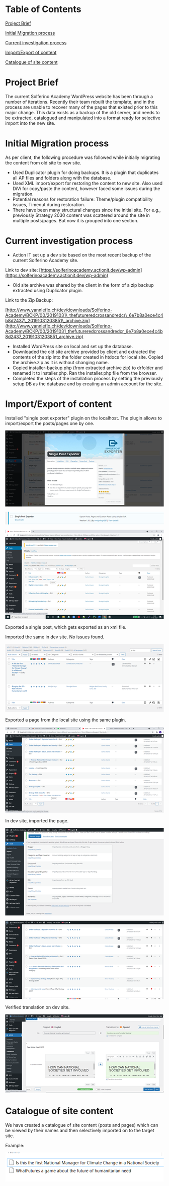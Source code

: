 # Table of Contents

[Project Brief](#project-brief)

[Initial Migration process](#Initial-Migration-process)

[Current investigation process](#Current-investigation-process)

[Import/Export of content](#Import/Export-of-content)

[Catalogue of site content](#Catalogue-of-site-content)

# Project Brief

The current Solferino Academy WordPress website has been through a number of iterations. Recently their team rebuilt the template, and in the process are unable to recover many of the pages that existed prior to this major change. This data exists as a backup of the old server, and needs to be extracted, catalogued and manipulated into a format ready for selective import into the new site.

# Initial Migration process

As per client, the following procedure was followed while initially migrating the content from old site to new site.

- Used Duplicator plugin for doing backups. It is a plugin that duplicates all AP files and folders along with the database.
- Used XML import/export for restoring the content to new site. Also used DiVi for copy/paste the content, however faced some issues during the migration.
- Potential reasons for restoration failure: Theme/plugin compatibility issues, Timeout during restoration.
- There have been many structural changes since the initial site. For e.g., previously Strategy 2030 content was scattered around the site in multiple posts/pages. But now it is grouped into one section.

# Current investigation process

- Action IT set up a dev site based on the most recent backup of the current Solferino Academy site.

Link to dev site: [https://solferinoacademy.actionit.dev/wp-admin](https://solferinoacademy.actionit.dev/wp-admin)

- Old site archive was shared by the client in the form of a zip backup extracted using Duplicator plugin.

Link to the Zip Backup:

[http://www.yannleflo.ch/dev/downloads/Solferino-Academy/BCKP/00/20191031\_thefutureredcrossandredcr\_6e7b8a0ece4c4b8d2437\_20191031203851\_archive.zip](http://www.yannleflo.ch/dev/downloads/Solferino-Academy/BCKP/00/20191031_thefutureredcrossandredcr_6e7b8a0ece4c4b8d2437_20191031203851_archive.zip)

- Installed WordPress site on local and set up the database.
- Downloaded the old site archive provided by client and extracted the contents of the zip into the folder created in htdocs for local site. Copied the archive.zip as it is without changing name.
- Copied installer-backup.php (from extracted archive zip) to drfolder and renamed it to installer.php. Ran the installer.php file from the browser.
- Completed the steps of the installation process by setting the previously setup DB as the database and by creating an admin account for the site.

# Import/Export of content

Installed &quot;single post exporter&quot; plugin on the localhost. The plugin allows to import/export the posts/pages one by one.

![](https://github.com/actionitdev/knowledgebase/blob/master/src/projects/dataretrieval/images/img1.png)

![](https://github.com/actionitdev/knowledgebase/blob/master/src/projects/dataretrieval/images/img9.png)

![](https://github.com/actionitdev/knowledgebase/blob/master/src/projects/dataretrieval/images/img2.png)

Exported a single post, which gets exported as an xml file.

Imported the same in dev site. No issues found.

![](https://github.com/actionitdev/knowledgebase/blob/master/src/projects/dataretrieval/images/img3.png)

Exported a page from the local site using the same plugin.

![](https://github.com/actionitdev/knowledgebase/blob/master/src/projects/dataretrieval/images/img4.png)

In dev site, imported the page.

![](https://github.com/actionitdev/knowledgebase/blob/master/src/projects/dataretrieval/images/img5.png)

![](https://github.com/actionitdev/knowledgebase/blob/master/src/projects/dataretrieval/images/img6.png)

Verified translation on dev site.

![](https://github.com/actionitdev/knowledgebase/blob/master/src/projects/dataretrieval/images/img7.png)

# Catalogue of site content

We have created a catalogue of site content (posts and pages) which can be viewed by their names and then selectively imported on to the target site.

Example:

![](https://github.com/actionitdev/knowledgebase/blob/master/src/projects/dataretrieval/images/img8.png)
